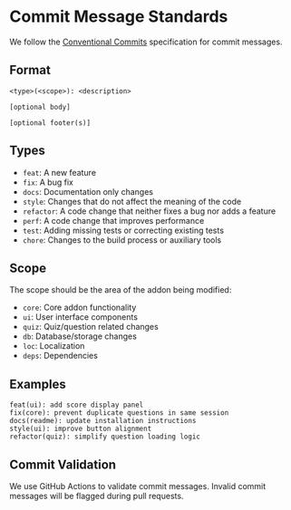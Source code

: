 # Commit Message Standards

We follow the [Conventional Commits](https://www.conventionalcommits.org/) specification for commit messages.

## Format

```
<type>(<scope>): <description>

[optional body]

[optional footer(s)]
```

## Types

- `feat`: A new feature
- `fix`: A bug fix
- `docs`: Documentation only changes
- `style`: Changes that do not affect the meaning of the code
- `refactor`: A code change that neither fixes a bug nor adds a feature
- `perf`: A code change that improves performance
- `test`: Adding missing tests or correcting existing tests
- `chore`: Changes to the build process or auxiliary tools

## Scope

The scope should be the area of the addon being modified:
- `core`: Core addon functionality
- `ui`: User interface components
- `quiz`: Quiz/question related changes
- `db`: Database/storage changes
- `loc`: Localization
- `deps`: Dependencies

## Examples

```
feat(ui): add score display panel
fix(core): prevent duplicate questions in same session
docs(readme): update installation instructions
style(ui): improve button alignment
refactor(quiz): simplify question loading logic
```

## Commit Validation

We use GitHub Actions to validate commit messages. Invalid commit messages will be flagged during pull requests. 